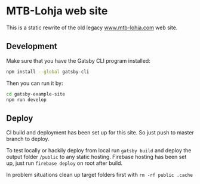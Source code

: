 # MTB-Lohja web site

This is a static rewrite of the old legacy www.mtb-lohja.com web site.

## Development

Make sure that you have the Gatsby CLI program installed:

```sh
npm install --global gatsby-cli
```

Then you can run it by:

```sh
cd gatsby-example-site
npm run develop
```

## Deploy

CI build and deployment has been set up for this site. So just push to master
branch to deploy.

To test locally or hackily deploy from local run `gatsby build` and deploy the
output folder `/public` to any static hosting. Firebase hosting has been set up,
just run `firebase deploy` on root after build.

In problem situations clean up target folders first with `rm -rf public .cache`
